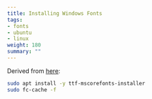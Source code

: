 ```yaml
---
title: Installing Windows Fonts
tags:
- fonts
- ubuntu
- linux
weight: 180
summary: ""
---
```


Derived from [here](https://askubuntu.com/questions/651441/how-to-install-arial-font-and-other-windows-fonts-in-ubuntu):

```bash
sudo apt install -y ttf-mscorefonts-installer
sudo fc-cache -f
```
